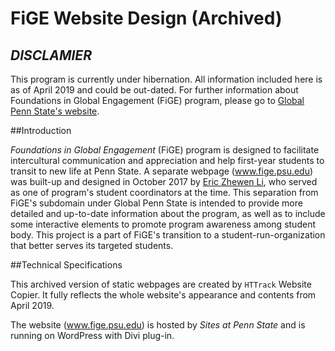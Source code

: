 # FiGE Website Design (Archived)
## *DISCLAMIER*

This program is currently under hibernation. All information included here is as of April 2019 and could be out-dated. For further information about Foundations in Global Engagement (FiGE) program, please go to [Global Penn State's website](https://global.psu.edu/fige).

##Introduction

*Foundations in Global Engagement* (FiGE) program is designed to facilitate intercultural communication and appreciation and help first-year students to transit to new life at Penn State. A separate webpage (www.fige.psu.edu) was built-up and designed in October 2017 by [Eric Zhewen Li](https://www.zhewenli.com), who served as one of program's student coordinators at the time. This separation from FiGE's subdomain under Global Penn State is intended to provide more detailed and up-to-date information about the program, as well as to include some interactive elements to promote program awareness among student body. This project is a part of FiGE's transition to a student-run-organization that better serves its targeted students.

##Technical Specifications

 This archived version of static webpages are created by `HTTrack` Website Copier. It fully reflects the whole website's appearance and contents from April 2019.

The website (www.fige.psu.edu) is hosted by *Sites at Penn State* and is running on WordPress with Divi plug-in.